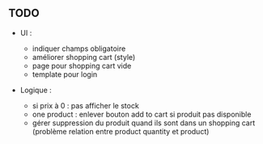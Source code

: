 ## TODO
- UI : 
  - indiquer champs obligatoire
  - améliorer shopping cart (style)
  - page pour shopping cart vide
  - template pour login

- Logique :
  - si prix à 0 : pas afficher le stock
  - one product : enlever bouton add to cart si produit pas disponible
  - gérer suppression du produit quand ils sont dans un shopping cart (problème relation entre product quantity 
    et product)